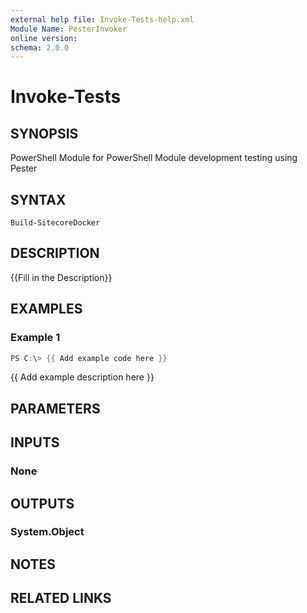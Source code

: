```yaml
---
external help file: Invoke-Tests-help.xml
Module Name: PesterInvoker
online version:
schema: 2.0.0
---
```


# Invoke-Tests

## SYNOPSIS
PowerShell Module for PowerShell Module development testing using Pester

## SYNTAX

```
Build-SitecoreDocker
```

## DESCRIPTION
{{Fill in the Description}}

## EXAMPLES

### Example 1
```powershell
PS C:\> {{ Add example code here }}
```

{{ Add example description here }}

## PARAMETERS

## INPUTS

### None


## OUTPUTS

### System.Object

## NOTES

## RELATED LINKS
